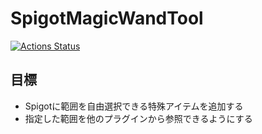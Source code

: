 # SpigotMagicWandTool

[![Actions Status](https://github.com/ekuinox/spigot-tips/workflows/SpigotMagicWandTool/badge.svg)](https://github.com/ekuinox/SpigotMagicWandTool/actions)

## 目標

- Spigotに範囲を自由選択できる特殊アイテムを追加する
- 指定した範囲を他のプラグインから参照できるようにする
